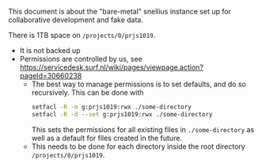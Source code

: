 
This document is about the "bare-metal" snellius instance set up for collaborative development and fake data.

There is 1TB space on `/projects/0/prjs1019`.
- It is not backed up
- Permissions are controlled by us, see https://servicedesk.surf.nl/wiki/pages/viewpage.action?pageId=30660238
    - The best way to manage permissions is to set defaults, and do so recursively. This can be done with
      ```bash
      setfacl -R -m g:prjs1019:rwx ./some-directory
      setfacl -R -d --set g:prjs1019:rwx ./some-directory
      ```
      This sets the permissions for all existing files in `./some-directory` as well as a default for files created in the future.
    - This needs to be done for each directory inside the root directory `/projects/0/prjs1019`.
